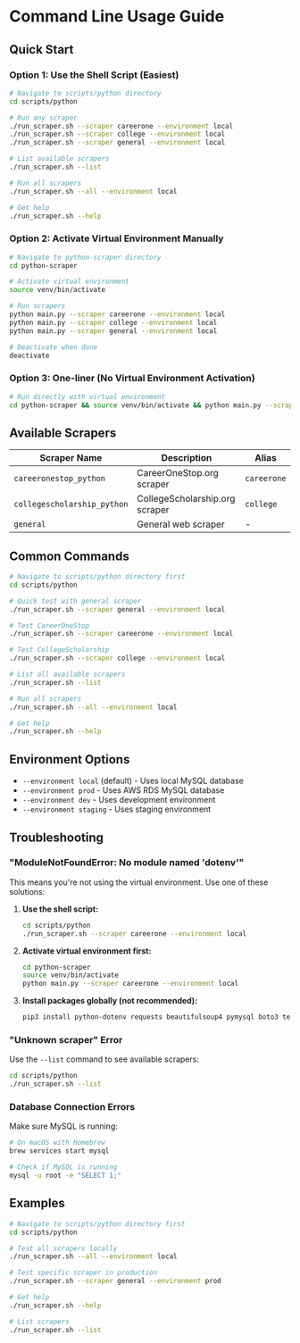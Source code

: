 # Command Line Usage Guide

## Quick Start

### **Option 1: Use the Shell Script (Easiest)**
```bash
# Navigate to scripts/python directory
cd scripts/python

# Run any scraper
./run_scraper.sh --scraper careerone --environment local
./run_scraper.sh --scraper college --environment local
./run_scraper.sh --scraper general --environment local

# List available scrapers
./run_scraper.sh --list

# Run all scrapers
./run_scraper.sh --all --environment local

# Get help
./run_scraper.sh --help
```

### **Option 2: Activate Virtual Environment Manually**
```bash
# Navigate to python-scraper directory
cd python-scraper

# Activate virtual environment
source venv/bin/activate

# Run scrapers
python main.py --scraper careerone --environment local
python main.py --scraper college --environment local
python main.py --scraper general --environment local

# Deactivate when done
deactivate
```

### **Option 3: One-liner (No Virtual Environment Activation)**
```bash
# Run directly with virtual environment
cd python-scraper && source venv/bin/activate && python main.py --scraper careerone --environment local
```

## Available Scrapers

| Scraper Name | Description | Alias |
|--------------|-------------|-------|
| `careeronestop_python` | CareerOneStop.org scraper | `careerone` |
| `collegescholarship_python` | CollegeScholarship.org scraper | `college` |
| `general` | General web scraper | - |


## Common Commands

```bash
# Navigate to scripts/python directory first
cd scripts/python

# Quick test with general scraper
./run_scraper.sh --scraper general --environment local

# Test CareerOneStop
./run_scraper.sh --scraper careerone --environment local

# Test CollegeScholarship
./run_scraper.sh --scraper college --environment local

# List all available scrapers
./run_scraper.sh --list

# Run all scrapers
./run_scraper.sh --all --environment local

# Get help
./run_scraper.sh --help
```

## Environment Options

- `--environment local` (default) - Uses local MySQL database
- `--environment prod` - Uses AWS RDS MySQL database
- `--environment dev` - Uses development environment
- `--environment staging` - Uses staging environment

## Troubleshooting

### **"ModuleNotFoundError: No module named 'dotenv'"**
This means you're not using the virtual environment. Use one of these solutions:

1. **Use the shell script:**
   ```bash
   cd scripts/python
   ./run_scraper.sh --scraper careerone --environment local
   ```

2. **Activate virtual environment first:**
   ```bash
   cd python-scraper
   source venv/bin/activate
   python main.py --scraper careerone --environment local
   ```

3. **Install packages globally (not recommended):**
   ```bash
   pip3 install python-dotenv requests beautifulsoup4 pymysql boto3 tenacity
   ```

### **"Unknown scraper" Error**
Use the `--list` command to see available scrapers:
```bash
cd scripts/python
./run_scraper.sh --list
```

### **Database Connection Errors**
Make sure MySQL is running:
```bash
# On macOS with Homebrew
brew services start mysql

# Check if MySQL is running
mysql -u root -e "SELECT 1;"
```

## Examples

```bash
# Navigate to scripts/python directory first
cd scripts/python

# Test all scrapers locally
./run_scraper.sh --all --environment local

# Test specific scraper in production
./run_scraper.sh --scraper general --environment prod

# Get help
./run_scraper.sh --help

# List scrapers
./run_scraper.sh --list
```
